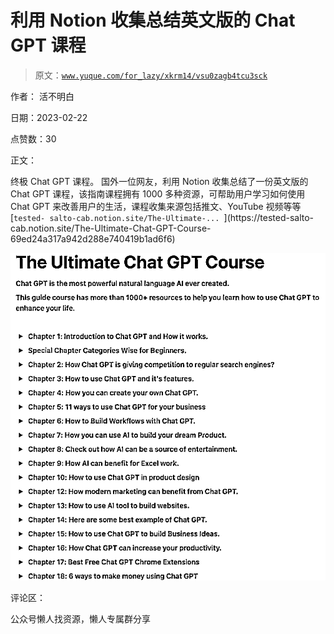 # 利用 Notion 收集总结英文版的 Chat GPT 课程

> 原文：[`www.yuque.com/for_lazy/xkrm14/vsu0zagb4tcu3sck`](https://www.yuque.com/for_lazy/xkrm14/vsu0zagb4tcu3sck)



作者： 活不明白



日期：2023-02-22



点赞数：30



正文：



终极 Chat GPT 课程。 国外一位网友，利用 Notion 收集总结了一份英文版的 Chat GPT 课程，该指南课程拥有 1000 多种资源，可帮助用户学习如何使用 Chat GPT 来改善用户的生活，课程收集来源包括推文、YouTube 视频等等 [`tested- salto-cab.notion.site/The-Ultimate-... `](https://tested-salto- cab.notion.site/The-Ultimate-Chat-GPT-Course-69ed24a317a942d288e740419b1ad6f6)



![](img/87f619c8517e10a8d2373685e5070b98.png)



评论区：



公众号懒人找资源，懒人专属群分享

